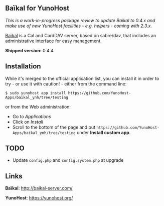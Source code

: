 Baïkal for YunoHost
-------------------

*This is a work-in-progress package review to update Baikal to 0.4.x
and make use of new YunoHost facilities - e.g. helpers - coming with 2.3.x.*

[Baïkal](http://baikal-server.com/) is a Cal and CardDAV server, based on
sabre/dav, that includes an administrative interface for easy management.

**Shipped version:** 0.4.4

## Installation

While it's merged to the official application list, you can install it in order
to try - or use it with caution! - either from the command line:

    $ sudo yunohost app install https://github.com/YunoHost-Apps/baikal_ynh/tree/testing

or from the Web administration:

  * Go to *Applications*
  * Click on *Install*
  * Scroll to the bottom of the page and put `https://github.com/YunoHost-Apps/baikal_ynh/tree/testing`
    under **Install custom app**.

## TODO

 * Update `config.php` and `config.system.php` at upgrade

## Links ##

**Baïkal**: http://baikal-server.com/

**YunoHost**: https://yunohost.org/
